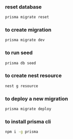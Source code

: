 ### reset database
```bash
prisma migrate reset
```
### to create migration 
```bash
prisma migrate dev
```
### to run seed
```bash
prisma db seed
```
### to create nest resource
```bash
nest g resource
```
### to deploy a new migration 
```bash
prisma migrate deploy
``` 
### to install prisma cli
```bash
npm i -g prisma
``` 